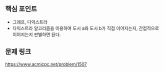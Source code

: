 ## 핵심 포인트

- 그래프, 다익스트라
- 다익스트라 알고리즘을 이용하여 도시 a와 도시 b가 직접 이어지는지, 간접적으로 이어지는지 판별하면 된다.

## 문제 링크

https://www.acmicpc.net/problem/1507
